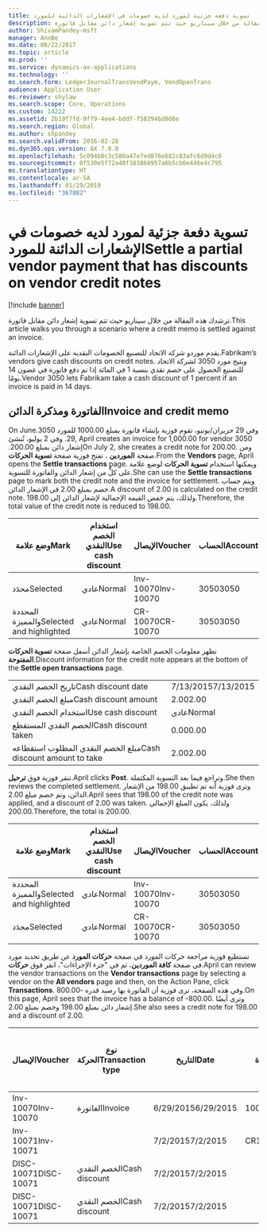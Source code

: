```yaml
---
title: تسوية دفعة جزئية لمورد لديه خصومات في الإشعارات الدائنة للمورد
description: ترشدك هذه المقالة من خلال سيناريو حيث تتم تسوية إشعار دائن مقابل فاتورة.
author: ShivamPandey-msft
manager: AnnBe
ms.date: 08/22/2017
ms.topic: article
ms.prod: ''
ms.service: dynamics-ax-applications
ms.technology: ''
ms.search.form: LedgerJournalTransVendPaym, VendOpenTrans
audience: Application User
ms.reviewer: shylaw
ms.search.scope: Core, Operations
ms.custom: 14222
ms.assetid: 2b19f7fd-9ff9-4ee4-bddf-f582946d008e
ms.search.region: Global
ms.author: shpandey
ms.search.validFrom: 2016-02-28
ms.dyn365.ops.version: AX 7.0.0
ms.openlocfilehash: 5c094b0c3c580a47e7ed876e682c83afc6d9d4c6
ms.sourcegitcommit: 0f530e5f72a40f383868957a6b5cb0e446e4c795
ms.translationtype: HT
ms.contentlocale: ar-SA
ms.lasthandoff: 01/29/2019
ms.locfileid: "367882"
---
```

# <a name="settle-a-partial-vendor-payment-that-has-discounts-on-vendor-credit-notes"></a><span data-ttu-id="8cca8-103">تسوية دفعة جزئية لمورد لديه خصومات في الإشعارات الدائنة للمورد</span><span class="sxs-lookup"><span data-stu-id="8cca8-103">Settle a partial vendor payment that has discounts on vendor credit notes</span></span>

[!include [banner](../includes/banner.md)]

<span data-ttu-id="8cca8-104">ترشدك هذه المقالة من خلال سيناريو حيث تتم تسوية إشعار دائن مقابل فاتورة.</span><span class="sxs-lookup"><span data-stu-id="8cca8-104">This article walks you through a scenario where a credit memo is settled against an invoice.</span></span>

<span data-ttu-id="8cca8-105">يقدم موردو شركة الاتحاد للتصنيع الخصومات النقدية على الإشعارات الدائنة.</span><span class="sxs-lookup"><span data-stu-id="8cca8-105">Fabrikam’s vendors give cash discounts on credit notes.</span></span> <span data-ttu-id="8cca8-106">ويتيح مورد 3050 لشركة الاتحاد للتصنيع الحصول على خصم نقدي بنسبة 1 في المائة إذا تم دفع فاتورة في غضون 14 يومًا.</span><span class="sxs-lookup"><span data-stu-id="8cca8-106">Vendor 3050 lets Fabrikam take a cash discount of 1 percent if an invoice is paid in 14 days.</span></span>

## <a name="invoice-and-credit-memo"></a><span data-ttu-id="8cca8-107">الفاتورة ومذكرة الدائن</span><span class="sxs-lookup"><span data-stu-id="8cca8-107">Invoice and credit memo</span></span>
<span data-ttu-id="8cca8-108">‏‫وفي 29 حزيران/يونيو، تقوم فوزية بإنشاء فاتورة بمبلغ 1000.00 للمورد 3050.</span><span class="sxs-lookup"><span data-stu-id="8cca8-108">On June 29, April creates an invoice for 1,000.00 for vendor 3050.</span></span> <span data-ttu-id="8cca8-109">وفي 2 يوليو، تُنشئ إشعار دائن بمبلغ 200.00.‬</span><span class="sxs-lookup"><span data-stu-id="8cca8-109">On July 2, she creates a credit note for 200.00.</span></span> <span data-ttu-id="8cca8-110">ومن صفحة **الموردين** ، تفتح فوزية صفحة **تسوية الحركات**.</span><span class="sxs-lookup"><span data-stu-id="8cca8-110">From the **Vendors** page, April opens the **Settle transactions** page.</span></span> <span data-ttu-id="8cca8-111">ويمكنها استخدام **تسوية الحركات** لوضع علامة على كلٍّ من إشعار الدائن والفاتورة للتسوية.</span><span class="sxs-lookup"><span data-stu-id="8cca8-111">She can use the **Settle transactions** page to mark both the credit note and the invoice for settlement.</span></span> <span data-ttu-id="8cca8-112">ويتم حساب خصم بمبلغ 2.00 في الإشعار الدائن.</span><span class="sxs-lookup"><span data-stu-id="8cca8-112">A discount of 2.00 is calculated on the credit note.</span></span> <span data-ttu-id="8cca8-113">ولذلك، يتم خفض القيمة الإجمالية لإشعار الدائن إلى 198.00.</span><span class="sxs-lookup"><span data-stu-id="8cca8-113">Therefore, the total value of the credit note is reduced to 198.00.</span></span>

| <span data-ttu-id="8cca8-114">وضع علامة</span><span class="sxs-lookup"><span data-stu-id="8cca8-114">Mark</span></span>                     | <span data-ttu-id="8cca8-115">استخدام الخصم النقدي</span><span class="sxs-lookup"><span data-stu-id="8cca8-115">Use cash discount</span></span> | <span data-ttu-id="8cca8-116">الإيصال</span><span class="sxs-lookup"><span data-stu-id="8cca8-116">Voucher</span></span>   | <span data-ttu-id="8cca8-117">الحساب</span><span class="sxs-lookup"><span data-stu-id="8cca8-117">Account</span></span> | <span data-ttu-id="8cca8-118">التاريخ</span><span class="sxs-lookup"><span data-stu-id="8cca8-118">Date</span></span>      | <span data-ttu-id="8cca8-119">تاريخ الاستحقاق</span><span class="sxs-lookup"><span data-stu-id="8cca8-119">Due date</span></span>  | <span data-ttu-id="8cca8-120">الفاتورة</span><span class="sxs-lookup"><span data-stu-id="8cca8-120">Invoice</span></span> | <span data-ttu-id="8cca8-121">المبلغ بعملة الحركة</span><span class="sxs-lookup"><span data-stu-id="8cca8-121">Amount in transaction currency</span></span> | <span data-ttu-id="8cca8-122">عملة</span><span class="sxs-lookup"><span data-stu-id="8cca8-122">Currency</span></span> | <span data-ttu-id="8cca8-123">المبلغ المراد تسويته</span><span class="sxs-lookup"><span data-stu-id="8cca8-123">Amount to settle</span></span> |
|--------------------------|-------------------|-----------|---------|-----------|-----------|---------|--------------------------------|----------|------------------|
| <span data-ttu-id="8cca8-124">محدَد</span><span class="sxs-lookup"><span data-stu-id="8cca8-124">Selected</span></span>                 | <span data-ttu-id="8cca8-125">عادي</span><span class="sxs-lookup"><span data-stu-id="8cca8-125">Normal</span></span>            | <span data-ttu-id="8cca8-126">Inv-10070</span><span class="sxs-lookup"><span data-stu-id="8cca8-126">Inv-10070</span></span> | <span data-ttu-id="8cca8-127">3050</span><span class="sxs-lookup"><span data-stu-id="8cca8-127">3050</span></span>    | <span data-ttu-id="8cca8-128">6/29/2015</span><span class="sxs-lookup"><span data-stu-id="8cca8-128">6/29/2015</span></span> | <span data-ttu-id="8cca8-129">7/29/2015</span><span class="sxs-lookup"><span data-stu-id="8cca8-129">7/29/2015</span></span> | <span data-ttu-id="8cca8-130">10070</span><span class="sxs-lookup"><span data-stu-id="8cca8-130">10070</span></span>   | <span data-ttu-id="8cca8-131">-1000.00</span><span class="sxs-lookup"><span data-stu-id="8cca8-131">-1,000.00</span></span>                      | <span data-ttu-id="8cca8-132">دولار أمريكي</span><span class="sxs-lookup"><span data-stu-id="8cca8-132">USD</span></span>      | <span data-ttu-id="8cca8-133">-990.00</span><span class="sxs-lookup"><span data-stu-id="8cca8-133">-990.00</span></span>          |
| <span data-ttu-id="8cca8-134">المحددة والمميزة</span><span class="sxs-lookup"><span data-stu-id="8cca8-134">Selected and highlighted</span></span> | <span data-ttu-id="8cca8-135">عادي</span><span class="sxs-lookup"><span data-stu-id="8cca8-135">Normal</span></span>            | <span data-ttu-id="8cca8-136">CR-10070</span><span class="sxs-lookup"><span data-stu-id="8cca8-136">CR-10070</span></span>  | <span data-ttu-id="8cca8-137">3050</span><span class="sxs-lookup"><span data-stu-id="8cca8-137">3050</span></span>    | <span data-ttu-id="8cca8-138">7/2/2015</span><span class="sxs-lookup"><span data-stu-id="8cca8-138">7/2/2015</span></span>  | <span data-ttu-id="8cca8-139">7/29/2015</span><span class="sxs-lookup"><span data-stu-id="8cca8-139">7/29/2015</span></span> |         | <span data-ttu-id="8cca8-140">200.00</span><span class="sxs-lookup"><span data-stu-id="8cca8-140">200.00</span></span>                         | <span data-ttu-id="8cca8-141">دولار أمريكي</span><span class="sxs-lookup"><span data-stu-id="8cca8-141">USD</span></span>      | <span data-ttu-id="8cca8-142">198.00</span><span class="sxs-lookup"><span data-stu-id="8cca8-142">198.00</span></span>           |

<span data-ttu-id="8cca8-143">تظهر معلومات الخصم الخاصة بإشعار الدائن أسفل صفحة **تسوية الحركات المفتوحة**.</span><span class="sxs-lookup"><span data-stu-id="8cca8-143">Discount information for the credit note appears at the bottom of the **Settle open transactions** page.</span></span>

|                              |           |
|------------------------------|-----------|
| <span data-ttu-id="8cca8-144">تاريخ الخصم النقدي</span><span class="sxs-lookup"><span data-stu-id="8cca8-144">Cash discount date</span></span>           | <span data-ttu-id="8cca8-145">7/13/2015</span><span class="sxs-lookup"><span data-stu-id="8cca8-145">7/13/2015</span></span> |
| <span data-ttu-id="8cca8-146">مبلغ الخصم النقدي</span><span class="sxs-lookup"><span data-stu-id="8cca8-146">Cash discount amount</span></span>         | <span data-ttu-id="8cca8-147">2.00</span><span class="sxs-lookup"><span data-stu-id="8cca8-147">2.00</span></span>      |
| <span data-ttu-id="8cca8-148">استخدام الخصم النقدي</span><span class="sxs-lookup"><span data-stu-id="8cca8-148">Use cash discount</span></span>            | <span data-ttu-id="8cca8-149">عادي</span><span class="sxs-lookup"><span data-stu-id="8cca8-149">Normal</span></span>    |
| <span data-ttu-id="8cca8-150">الخصم النقدي المستقطع</span><span class="sxs-lookup"><span data-stu-id="8cca8-150">Cash discount taken</span></span>          | <span data-ttu-id="8cca8-151">0.00</span><span class="sxs-lookup"><span data-stu-id="8cca8-151">0.00</span></span>      |
| <span data-ttu-id="8cca8-152">مبلغ الخصم النقدي المطلوب استقطاعه</span><span class="sxs-lookup"><span data-stu-id="8cca8-152">Cash discount amount to take</span></span> | <span data-ttu-id="8cca8-153">2.00</span><span class="sxs-lookup"><span data-stu-id="8cca8-153">2.00</span></span>      |

<span data-ttu-id="8cca8-154">تنقر فوزية فوق **ترحيل**.</span><span class="sxs-lookup"><span data-stu-id="8cca8-154">April clicks **Post**.</span></span> <span data-ttu-id="8cca8-155">وتراجع فيما بعد التسوية المكتملة.</span><span class="sxs-lookup"><span data-stu-id="8cca8-155">She then reviews the completed settlement.</span></span> <span data-ttu-id="8cca8-156">وترى فوزية أنه تم تطبيق 198.00 من الإشعار الدائن، وتم خصم مبلغ 2.00.</span><span class="sxs-lookup"><span data-stu-id="8cca8-156">April sees that 198.00 of the credit note was applied, and a discount of 2.00 was taken.</span></span> <span data-ttu-id="8cca8-157">ولذلك، يكون المبلغ الإجمالي 200.00.</span><span class="sxs-lookup"><span data-stu-id="8cca8-157">Therefore, the total is 200.00.</span></span>

| <span data-ttu-id="8cca8-158">وضع علامة</span><span class="sxs-lookup"><span data-stu-id="8cca8-158">Mark</span></span>                     | <span data-ttu-id="8cca8-159">استخدام الخصم النقدي</span><span class="sxs-lookup"><span data-stu-id="8cca8-159">Use cash discount</span></span> | <span data-ttu-id="8cca8-160">الإيصال</span><span class="sxs-lookup"><span data-stu-id="8cca8-160">Voucher</span></span>   | <span data-ttu-id="8cca8-161">الحساب</span><span class="sxs-lookup"><span data-stu-id="8cca8-161">Account</span></span> | <span data-ttu-id="8cca8-162">التاريخ</span><span class="sxs-lookup"><span data-stu-id="8cca8-162">Date</span></span>      | <span data-ttu-id="8cca8-163">تاريخ الاستحقاق</span><span class="sxs-lookup"><span data-stu-id="8cca8-163">Due date</span></span>  | <span data-ttu-id="8cca8-164">الفاتورة</span><span class="sxs-lookup"><span data-stu-id="8cca8-164">Invoice</span></span>  | <span data-ttu-id="8cca8-165">المبلغ بعملة الحركة</span><span class="sxs-lookup"><span data-stu-id="8cca8-165">Amount in transaction currency</span></span> | <span data-ttu-id="8cca8-166">عملة</span><span class="sxs-lookup"><span data-stu-id="8cca8-166">Currency</span></span> | <span data-ttu-id="8cca8-167">المبلغ المراد تسويته</span><span class="sxs-lookup"><span data-stu-id="8cca8-167">Amount to settle</span></span> |
|--------------------------|-------------------|-----------|---------|-----------|-----------|----------|--------------------------------|----------|------------------|
| <span data-ttu-id="8cca8-168">المحددة والمميزة</span><span class="sxs-lookup"><span data-stu-id="8cca8-168">Selected and highlighted</span></span> | <span data-ttu-id="8cca8-169">عادي</span><span class="sxs-lookup"><span data-stu-id="8cca8-169">Normal</span></span>            | <span data-ttu-id="8cca8-170">Inv-10070</span><span class="sxs-lookup"><span data-stu-id="8cca8-170">Inv-10070</span></span> | <span data-ttu-id="8cca8-171">3050</span><span class="sxs-lookup"><span data-stu-id="8cca8-171">3050</span></span>    | <span data-ttu-id="8cca8-172">6/29/2015</span><span class="sxs-lookup"><span data-stu-id="8cca8-172">6/29/2015</span></span> | <span data-ttu-id="8cca8-173">7/29/2015</span><span class="sxs-lookup"><span data-stu-id="8cca8-173">7/29/2015</span></span> | <span data-ttu-id="8cca8-174">10070</span><span class="sxs-lookup"><span data-stu-id="8cca8-174">10070</span></span>    | <span data-ttu-id="8cca8-175">-1000.00</span><span class="sxs-lookup"><span data-stu-id="8cca8-175">-1,000.00</span></span>                      | <span data-ttu-id="8cca8-176">دولار أمريكي</span><span class="sxs-lookup"><span data-stu-id="8cca8-176">USD</span></span>      | <span data-ttu-id="8cca8-177">-200.00</span><span class="sxs-lookup"><span data-stu-id="8cca8-177">-200.00</span></span>          |
| <span data-ttu-id="8cca8-178">محدَد</span><span class="sxs-lookup"><span data-stu-id="8cca8-178">Selected</span></span>                 | <span data-ttu-id="8cca8-179">عادي</span><span class="sxs-lookup"><span data-stu-id="8cca8-179">Normal</span></span>            | <span data-ttu-id="8cca8-180">CR-10070</span><span class="sxs-lookup"><span data-stu-id="8cca8-180">CR-10070</span></span>  | <span data-ttu-id="8cca8-181">3050</span><span class="sxs-lookup"><span data-stu-id="8cca8-181">3050</span></span>    | <span data-ttu-id="8cca8-182">7/2/2015</span><span class="sxs-lookup"><span data-stu-id="8cca8-182">7/2/2015</span></span>  | <span data-ttu-id="8cca8-183">7/29/2015</span><span class="sxs-lookup"><span data-stu-id="8cca8-183">7/29/2015</span></span> | <span data-ttu-id="8cca8-184">CR-10070</span><span class="sxs-lookup"><span data-stu-id="8cca8-184">CR-10070</span></span> | <span data-ttu-id="8cca8-185">200.00</span><span class="sxs-lookup"><span data-stu-id="8cca8-185">200.00</span></span>                         | <span data-ttu-id="8cca8-186">دولار أمريكي</span><span class="sxs-lookup"><span data-stu-id="8cca8-186">USD</span></span>      | <span data-ttu-id="8cca8-187">198.00</span><span class="sxs-lookup"><span data-stu-id="8cca8-187">198.00</span></span>           |

<span data-ttu-id="8cca8-188">تستطيع فوزية مراجعة حركات المورد في صفحة **حركات المورد** عن طريق تحديد مورد في صفحة **كافة الموردين**، ثم في "جزء الإجراءات"، انقر فوق **حركات**.</span><span class="sxs-lookup"><span data-stu-id="8cca8-188">April can review the vendor transactions on the **Vendor transactions** page by selecting a vendor on the **All vendors** page and then, on the Action Pane, click **Transactions**.</span></span> <span data-ttu-id="8cca8-189">وفي هذه الصفحة، ترى فوزية أن الفاتورة بها رصيد قدره -800.00.</span><span class="sxs-lookup"><span data-stu-id="8cca8-189">On this page, April sees that the invoice has a balance of -800.00.</span></span> <span data-ttu-id="8cca8-190">وترى أيضًا إشعار دائن بمبلغ 198.00 وخصم بمبلغ 2.00.</span><span class="sxs-lookup"><span data-stu-id="8cca8-190">She also sees a credit note for 198.00 and a discount of 2.00.</span></span>

| <span data-ttu-id="8cca8-191">الإيصال</span><span class="sxs-lookup"><span data-stu-id="8cca8-191">Voucher</span></span>    | <span data-ttu-id="8cca8-192">نوع الحركة</span><span class="sxs-lookup"><span data-stu-id="8cca8-192">Transaction type</span></span> | <span data-ttu-id="8cca8-193">التاريخ</span><span class="sxs-lookup"><span data-stu-id="8cca8-193">Date</span></span>      | <span data-ttu-id="8cca8-194">الفاتورة</span><span class="sxs-lookup"><span data-stu-id="8cca8-194">Invoice</span></span> | <span data-ttu-id="8cca8-195">المبلغ في خصم بعملة الحركة</span><span class="sxs-lookup"><span data-stu-id="8cca8-195">Amount in transaction currency debit</span></span> | <span data-ttu-id="8cca8-196">المبلغ في الائتمان بعملة الحركة</span><span class="sxs-lookup"><span data-stu-id="8cca8-196">Amount in transaction currency credit</span></span> | <span data-ttu-id="8cca8-197">الرصيد</span><span class="sxs-lookup"><span data-stu-id="8cca8-197">Balance</span></span> | <span data-ttu-id="8cca8-198">عملة</span><span class="sxs-lookup"><span data-stu-id="8cca8-198">Currency</span></span> |
|------------|------------------|-----------|---------|--------------------------------------|---------------------------------------|---------|----------|
| <span data-ttu-id="8cca8-199">Inv-10070</span><span class="sxs-lookup"><span data-stu-id="8cca8-199">Inv-10070</span></span>  | <span data-ttu-id="8cca8-200">الفاتورة</span><span class="sxs-lookup"><span data-stu-id="8cca8-200">Invoice</span></span>          | <span data-ttu-id="8cca8-201">6/29/2015</span><span class="sxs-lookup"><span data-stu-id="8cca8-201">6/29/2015</span></span> | <span data-ttu-id="8cca8-202">10070</span><span class="sxs-lookup"><span data-stu-id="8cca8-202">10070</span></span>   |                                      | <span data-ttu-id="8cca8-203">1000.00</span><span class="sxs-lookup"><span data-stu-id="8cca8-203">1,000.00</span></span>                              | <span data-ttu-id="8cca8-204">-800.00</span><span class="sxs-lookup"><span data-stu-id="8cca8-204">-800.00</span></span> | <span data-ttu-id="8cca8-205">دولار أمريكي</span><span class="sxs-lookup"><span data-stu-id="8cca8-205">USD</span></span>      |
| <span data-ttu-id="8cca8-206">Inv-10071</span><span class="sxs-lookup"><span data-stu-id="8cca8-206">Inv-10071</span></span>  |                  | <span data-ttu-id="8cca8-207">7/2/2015</span><span class="sxs-lookup"><span data-stu-id="8cca8-207">7/2/2015</span></span>  | <span data-ttu-id="8cca8-208">CR10071</span><span class="sxs-lookup"><span data-stu-id="8cca8-208">CR10071</span></span> | <span data-ttu-id="8cca8-209">200.00</span><span class="sxs-lookup"><span data-stu-id="8cca8-209">200.00</span></span>                               |                                       | <span data-ttu-id="8cca8-210">0.00</span><span class="sxs-lookup"><span data-stu-id="8cca8-210">0.00</span></span>    | <span data-ttu-id="8cca8-211">دولار أمريكي</span><span class="sxs-lookup"><span data-stu-id="8cca8-211">USD</span></span>      |
| <span data-ttu-id="8cca8-212">DISC-10071</span><span class="sxs-lookup"><span data-stu-id="8cca8-212">DISC-10071</span></span> |  <span data-ttu-id="8cca8-213">الخصم النقدي</span><span class="sxs-lookup"><span data-stu-id="8cca8-213">Cash discount</span></span>   | <span data-ttu-id="8cca8-214">7/2/2015</span><span class="sxs-lookup"><span data-stu-id="8cca8-214">7/2/2015</span></span>  |         | <span data-ttu-id="8cca8-215">2.00</span><span class="sxs-lookup"><span data-stu-id="8cca8-215">2.00</span></span>                                 |                                       | <span data-ttu-id="8cca8-216">0.00</span><span class="sxs-lookup"><span data-stu-id="8cca8-216">0.00</span></span>    | <span data-ttu-id="8cca8-217">دولار أمريكي</span><span class="sxs-lookup"><span data-stu-id="8cca8-217">USD</span></span>      |
| <span data-ttu-id="8cca8-218">DISC-10071</span><span class="sxs-lookup"><span data-stu-id="8cca8-218">DISC-10071</span></span> |  <span data-ttu-id="8cca8-219">الخصم النقدي</span><span class="sxs-lookup"><span data-stu-id="8cca8-219">Cash discount</span></span>   | <span data-ttu-id="8cca8-220">7/2/2015</span><span class="sxs-lookup"><span data-stu-id="8cca8-220">7/2/2015</span></span>  |         |                                      | <span data-ttu-id="8cca8-221">2.00</span><span class="sxs-lookup"><span data-stu-id="8cca8-221">2.00</span></span>                                  | <span data-ttu-id="8cca8-222">0.00</span><span class="sxs-lookup"><span data-stu-id="8cca8-222">0.00</span></span>    | <span data-ttu-id="8cca8-223">دولار أمريكي</span><span class="sxs-lookup"><span data-stu-id="8cca8-223">USD</span></span>      |





